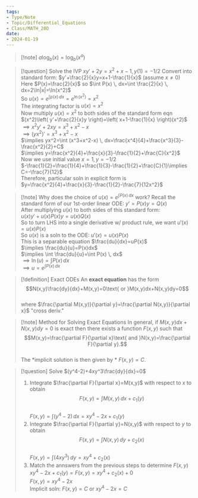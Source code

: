 ```yaml
---
tags:
- Type/Note
- Topic/Differential_Equations
- Class/MATH_20D
date:
- 2024-01-19
---
```


> [!note] $a\log_{b}(x)=\log_{b}(x^a)$

> [!question] Solve the IVP $xy'+2y=x^2+x-1,y(1)=-1/2$
> Convert into standard form: $y'+\frac{2}{x}y=x+1-\frac{1}{x}$ (assume $x\neq 0$)  
> Here $P(x)=\frac{2}{x}$ so $\int P(x) \, dx=\int \frac{2}{x} \, dx=2\ln|x|=\ln(x^2)$  
> So $u(x)=e^{\int p(x) \, dx}=e^{\ln(x^2)}=x^2$  
> The integrating factor is $u(x)=x^2$  
> Now multiply $u(x)=x^2$ to both sides of the standard form eqn  
> $(x^2)\left( y'+\frac{2}{x}y \right)=\left( x+1-\frac{1}{x} \right)(x^2)$  
> $\implies x^2y'+2xy=x^3+x^2-x$  
> $\implies(yx^2)'=x^3+x^2-x$  
> $\implies yx^2=\int (x^3+x^2-x) \, dx=\frac{x^4}{4}+\frac{x^3}{3}-\frac{x^2}{2}+C$  
> $\implies y=\frac{x^2}{4}+\frac{x}{3}-\frac{1}{2}+\frac{C}{x^2}$  
> Now we use initial value $x=1,y=-1/2$  
> $-\frac{1}{2}=\frac{1}{4}+\frac{1}{3}-\frac{1}{2}+\frac{C}{1}\implies C=-\frac{7}{12}$  
> Therefore, particular soln in explicit form is  
> $y=\frac{x^2}{4}+\frac{x}{3}-\frac{1}{2}-\frac{7}{12x^2}$  

> [!note] Why does the choice of $u(x)=e^{\int P(x) \, dx}$ work?
> Recall the standard form of our 1st-order linear ODE: $y'=P(x)y=Q(x)$  
> After multiplying $u(x)$ to both sides of this standard form:  
> $u(x)y'+u(x)P(x)y=u(x)Q(x)$  
> So to turn LHS into a single derivative w/ product rule, we want $u'(x)=u(x)P(x)$  
> So $u(x)$ is a soln to the ODE: $u'(x)=u(x)P(x)$  
> This is a separable equation $\frac{du}{dx}=uP(x)$  
> $\implies \frac{du}{u}=P(x)dx$  
> $\implies \int \frac{du}{u}=\int P(x) \, dx$  
> $\implies \ln(u)=\int P(x) \, dx$  
> $\implies u=e^{\int P(x) \, dx}$  

> [!definition] Exact ODEs
> An **exact equation** has the form  
> $$N(x,y)\frac{dy}{dx}+M(x,y)=0\text{ or }M(x,y)dx+N(x,y)dy=0$$  
> where $\frac{\partial M(x,y)}{\partial y}=\frac{\partial N(x,y)}{\partial x}$ "cross deriv."  

> [!note] Method for Solving Exact Equations
> In general, if $M(x,y)dx+N(x,y)dy=0$ is exact then there exists a function $F(x,y)$ such that  
> $$M(x,y)=\frac{\partial F}{\partial x}\text{ and }N(x,y)=\frac{\partial F}{\partial y}.$$  
> The *implicit solution is then given by * $F(x,y)=C.$  

> [!question] Solve $(y^4-2)+4xy^3\frac{dy}{dx}=0$
> 1. Integrate $\frac{\partial F}{\partial x}=M(x,y)$ with respect to $x$ to obtain  
> $$F(x,y)=\int M(x,y) \, dx +c_{1}(y)$$  
> $F(x,y)=\int (y^4-2) \, dx=xy^4-2x+c_{1}(y)$  
> 1. Integrate $\frac{\partial F}{\partial y}=N(x,y)$ with respect to $y$ to obtain  
> $$F(x,y)=\int N(x,y) \, dy+c_{2}(x) $$  
> $F(x,y)=\int (4xy^3) \, dy=xy^4+c_{2}(x)$  
> 3. Match the annswers from the previous steps to determine $F(x,y)$  
> $xy^4-2x+c_{1}(y)=F(x,y)=xy^4+c_{2}(x)+0$  
> $F(x,y)=xy^4-2x$  
> Implicit soln: $F(x,y)=C$ or $xy^4-2x=C$  
